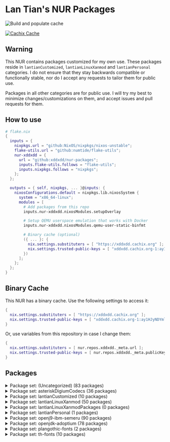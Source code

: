 # Lan Tian's NUR Packages

![Build and populate cache](https://github.com/xddxdd/nur-packages/workflows/Build%20and%20populate%20cache/badge.svg)

[![Cachix Cache](https://img.shields.io/badge/cachix-xddxdd-blue.svg)](https://xddxdd.cachix.org)

## Warning

This NUR contains packages customized for my own use. These packages reside in `lantianCustomized`, `lantianLinuxXanmod` and `lantianPersonal` categories. I do not ensure that they stay backwards compatible or functionally stable, nor do I accept any requests to tailor them for public use.

Packages in all other categories are for public use. I will try my best to minimize changes/customizations on them, and accept issues and pull requests for them.

## How to use

```nix
# flake.nix
{
  inputs = {
    nixpkgs.url = "github:NixOS/nixpkgs/nixos-unstable";
    flake-utils.url = "github:numtide/flake-utils";
    nur-xddxdd = {
      url = "github:xddxdd/nur-packages";
      inputs.flake-utils.follows = "flake-utils";
      inputs.nixpkgs.follows = "nixpkgs";
    };
  };

  outputs = { self, nixpkgs, ... }@inputs: {
    nixosConfigurations.default = nixpkgs.lib.nixosSystem {
      system = "x86_64-linux";
      modules = [
        # Add packages from this repo
        inputs.nur-xddxdd.nixosModules.setupOverlay

        # Setup QEMU userspace emulation that works with Docker
        inputs.nur-xddxdd.nixosModules.qemu-user-static-binfmt

        # Binary cache (optional)
        ({ ... }: {
          nix.settings.substituters = [ "https://xddxdd.cachix.org" ];
          nix.settings.trusted-public-keys = [ "xddxdd.cachix.org-1:ay1HJyNDYmlSwj5NXQG065C8LfoqqKaTNCyzeixGjf8=" ];
        })
      ];
    };
  };
}
```

## Binary Cache

This NUR has a binary cache. Use the following settings to access it:

```nix
{
  nix.settings.substituters = [ "https://xddxdd.cachix.org" ];
  nix.settings.trusted-public-keys = [ "xddxdd.cachix.org-1:ay1HJyNDYmlSwj5NXQG065C8LfoqqKaTNCyzeixGjf8=" ];
}
```

Or, use variables from this repository in case I change them:

```nix
{
  nix.settings.substituters = [ nur.repos.xddxdd._meta.url ];
  nix.settings.trusted-public-keys = [ nur.repos.xddxdd._meta.publicKey ];
}
```

## Packages

<details>
<summary>Package set: (Uncategorized) (83 packages)</summary>

| State | Path | Name | Version | Description |
| ----- | ---- | ---- | ------- | ----------- |
|  | `amule-dlp` | [amule-dlp](https://github.com/amule-project/amule) | 7b3a07ab554d95267cca0c4a819b26d8474d6b3b | Peer-to-peer client for the eD2K and Kademlia networks |
|  | `asterisk-g72x` | [asterisk-g72x](https://github.com/arkadijs/asterisk-g72x) | 3855cec2ef2667f3e9224006dbaf179575752218 | G.729 and G.723.1 codecs for Asterisk (Only G.729 is enabled) |
|  | `baidupcs-go` | [baidupcs-go](https://github.com/qjfoidnh/BaiduPCS-Go) | v3.9.3 | iikira/BaiduPCS-Go 原版基础上集成了分享链接/秒传链接转存功能 |
|  | `bepasty` | [bepasty](https://bepasty-server.readthedocs.org/) | 1.2.0 | universal pastebin server |
|  | `bilibili` | [bilibili](https://app.bilibili.com/) | 1.11.4-1 | Bilibili desktop client |
|  | `bird-babel-rtt` | [bird-babel-rtt](http://bird.network.cz) | 0b28efeace71a2c489b178a12b6aa6ed3e6ed4a4 | BIRD Internet Routing Daemon |
|  | `bird-lg-go` | [bird-lg-go](https://github.com/xddxdd/bird-lg-go) | a5f4452d02b542254d2c7e22010309f62cf7180d | BIRD looking glass in Go, for better maintainability, easier deployment & smaller memory footprint |
|  | `bird-lgproxy-go` | [bird-lgproxy-go](https://github.com/xddxdd/bird-lg-go) | a5f4452d02b542254d2c7e22010309f62cf7180d | BIRD looking glass in Go, for better maintainability, easier deployment & smaller memory footprint |
| `Broken` | `boringssl-oqs` | [boringssl-oqs](https://openquantumsafe.org) | OQS-BoringSSL-snapshot-2023-06 | Fork of BoringSSL that includes prototype quantum-resistant key exchange and authentication in the TLS handshake based on liboqs |
|  | `calibre-cops` | [calibre-cops](http://blog.slucas.fr/en/oss/calibre-opds-php-server) | 1.1.3 | Calibre OPDS (and HTML) PHP Server : web-based light alternative to Calibre content server / Calibre2OPDS to serve ebooks (epub, mobi, pdf, ...) |
|  | `chmlib-utils` | [chmlib](http://www.jedrea.com/chmlib) | 0.40a | A library for dealing with Microsoft ITSS/CHM format files |
|  | `chromium-oqs-bin` | [chromium-oqs-bin](https://github.com/open-quantum-safe/oqs-demos) | 0.7.2 | Chromium with Open Quantum Safe patches |
|  | `cloudpan189-go` | [cloudpan189-go](https://github.com/tickstep/cloudpan189-go) | v0.1.3 | 天翼云盘命令行客户端(CLI)，基于GO语言实现 |
|  | `cockpy` | [cockpy](https://github.com/Hiro420/CockPY) | 00fa2f220fd5e22c14a88b5f6000487b49b071f1 | public and open source version of the cbt2 ps im working on  |
|  | `deepspeech-gpu` | [deepspeech-gpu](https://github.com/mozilla/DeepSpeech) | 0.9.3 | Speech-to-text engine which can run in real time on devices ranging from a Raspberry Pi 4 to high power GPU servers. |
|  | `deepspeech-wrappers` | [deepspeech](https://github.com/mozilla/DeepSpeech) | 0.9.3 | Speech-to-text engine which can run in real time on devices ranging from a Raspberry Pi 4 to high power GPU servers. |
|  | `dingtalk` | [dingtalk](https://www.dingtalk.com/) | 7.0.40.30706 | 钉钉 |
|  | `dn42-pingfinder` | [dn42-pingfinder](https://git.dn42.dev/dn42/pingfinder/src/branch/master/clients) | 1.0.0 | DN42 Pingfinder |
|  | `douban-openapi-server` | [douban-openapi-server](https://github.com/caryyu/douban-openapi-server) | c7e2a0f59ba5cfb2d10a31013547686a4afab99d | A Douban API server that provides an unofficial APIs for media information gathering |
|  | `drone-file-secret` | [drone-file-secret](https://github.com/xddxdd/drone-file-secret) | b69ba503becb41c72a1b724f38a26e7f2c34b110 | A secret provider for Drone CI. It simply reads secrets from a given folder, suitable for private use Drone CI instances where running a Vault instance can be undesirable. |
|  | `drone-vault` | [drone-vault](https://docs.drone.io/configure/secrets/external/vault/) | v1.3.0 | Drone plugin for integrating with the Vault secrets manager |
|  | `etherguard` | [etherguard](https://github.com/KusakabeShi/EtherGuard-VPN) | 7775441e24d68b191fd285d851e58713bead8bc5 | Layer2 version of wireguard with Floyd Warshall implement in go |
|  | `fastapi-dls` | [fastapi-dls](https://gitea.publichub.eu/oscar.krause/fastapi-dls) | 58ffa752f34b2d4ac71b18a68994ccfebb066c70 | Minimal Delegated License Service (DLS) |
|  | `fcitx5-breeze` | [fcitx5-breeze](https://github.com/scratch-er/fcitx5-breeze) | 2.0.0 | Fcitx5 theme to match KDE's Breeze style |
|  | `flaresolverr` | [flaresolverr](https://github.com/FlareSolverr/FlareSolverr) | v3.3.2 | Proxy server to bypass Cloudflare protection |
|  | `flasgger` | [flasgger](http://flasgger.pythonanywhere.com/) | 0.9.5 | Easy OpenAPI specs and Swagger UI for your Flask API |
|  | `ftp-proxy` | [ftp-proxy](http://www.ftpproxy.org/) | 1.2.3 | ftp.proxy - FTP Proxy Server |
|  | `genshin-checkin-helper` | [genshin-checkin-helper](https://gitlab.com/y1ndan/genshin-checkin-helper) | b9e36543bfe5b042e015463e5d0398cd234cba90 | More than check-in for Genshin Impact. |
|  | `genshinhelper2` | [genshinhelper2](https://gitlab.com/y1ndan/genshinhelper2) | 1382b89d0ee1f5dfcbe1425398fb4cfc260ddcdd | A Python library for miHoYo bbs and HoYoLAB Community. |
|  | `glauth` | [glauth](https://github.com/glauth/glauth) | v2.2.0 | A lightweight LDAP server for development, home use, or CI |
|  | `google-earth-pro` | [google-earth-pro](https://www.google.com/earth/) | 7.3.6.9345 | A world sphere viewer |
|  | `gopherus` | [gopherus](http://gopherus.sourceforge.net/) | 1.2.1 | Gopherus is a free, multiplatform, console-mode gopher client that provides a classic text interface to the gopherspace. |
|  | `grasscutter` | [grasscutter](https://github.com/Grasscutters/Grasscutter) | 1.6.3 | A server software reimplementation for a certain anime game. |
|  | `hath` | [hath](https://e-hentai.org/) | 1.6.1 | Hentai@Home |
|  | `hesuvi-hrir` | [hesuvi-hrir](https://sourceforge.net/projects/hesuvi/) | 2.0.0.1 | Headphone Surround Virtualizations for Equalizer APO |
|  | `hoyo-glyphs` | [hoyo-glyphs](https://github.com/SpeedyOrc-C/Hoyo-Glyphs) | 235f46de1815ab385b4d002d2cd6f0985f776f7e | Constructed scripts by Hoyoverse 米哈游的架空文字  |
|  | `kaixinsong-fonts` | [kaixinsong-fonts](http://www.guoxuedashi.net/zidian/bujian/KaiXinSong.php) | 3.0 | KaiXinSong |
|  | `kata-image` | [kata-image](https://github.com/kata-containers/kata-containers) | 3.1.3 | Kata Containers is an open source project and community working to build a standard implementation of lightweight Virtual Machines (VMs) that feel and perform like containers, but provide the workload isolation and security advantages of VMs. (Packaging script adapted from https://github.com/TUM-DSE/doctor-cluster-config/blob/0c40be8dd86282122f8f04df738c409ef5e3da1c/pkgs/kata-images/default.nix) |
| `Broken` | `kata-runtime` | [kata-runtime](https://github.com/kata-containers/kata-containers) | 3.1.3 | Kata Containers is an open source project and community working to build a standard implementation of lightweight Virtual Machines (VMs) that feel and perform like containers, but provide the workload isolation and security advantages of VMs. (Packaging script adapted from https://github.com/TUM-DSE/doctor-cluster-config/blob/0c40be8dd86282122f8f04df738c409ef5e3da1c/pkgs/kata-runtime/default.nix) |
|  | `konnect` | [konnect](https://github.com/Kopano-dev/konnect) | v0.34.0 | Kopano Konnect implements an OpenID provider (OP) with integrated web login and consent forms. |
|  | `ldap-auth-proxy` | [ldap-auth-proxy](https://github.com/pinepain/ldap-auth-proxy) | 66a8236af574f554478fe376051b95f61235efc9 | A simple drop-in HTTP proxy for transparent LDAP authentication which is also a HTTP auth backend. |
|  | `libnftnl-fullcone` | [libnftnl](https://netfilter.org/projects/libnftnl/) | 1.2.6 | A userspace library providing a low-level netlink API to the in-kernel nf_tables subsystem |
|  | `liboqs` | [liboqs](https://openquantumsafe.org) | f2f9076693f5712fd87efc3a4dee01133e5d788a | C library for prototyping and experimenting with quantum-resistant cryptography |
|  | `netboot-xyz` | [netboot-xyz](https://netboot.xyz/) | 2.0.70 | Your favorite operating systems in one place. A network-based bootable operating system installer based on iPXE. |
|  | `netns-exec` | [netns-exec](https://github.com/pekman/netns-exec) | aa346fd058d47b238ae1b86250f414bcab2e7927 | Run command in Linux network namespace as normal user |
|  | `nftables-fullcone` | [nftables](https://netfilter.org/projects/nftables/) | 1.0.8 | The project that aims to replace the existing {ip,ip6,arp,eb}tables framework |
|  | `noise-suppression-for-voice` | [noise-suppression-for-voice](https://github.com/werman/noise-suppression-for-voice) | v1.03 | Noise suppression plugin based on Xiph's RNNoise |
|  | `nullfs` | [nullfs](https://github.com/xrgtn/nullfs) | 0884f87ec01faaee219f59742c14ed3c3945f5c0 | FUSE nullfs drivers |
| `Broken` | `nvlax` | [nvlax](https://github.com/illnyang/nvlax) | b3699ad40c4dfbb9d46c53325d63ae8bf4a94d7f | Future-proof NvENC & NvFBC patcher |
|  | `oci-arm-host-capacity` | [oci-arm-host-capacity](https://github.com/hitrov/oci-arm-host-capacity) | 1a655bf6150d64f4f3732f267477ed3e4c6f87d0 | This script allows to bypass Oracle Cloud Infrastructure 'Out of host capacity' error immediately when additional OCI capacity will appear in your Home Region / Availability domain. |
|  | `onepush` | [onepush](https://gitlab.com/y1ndan/onepush) | 3a1d5880e3b8f1c5191ee28acd828def15fe135d | A Python library to send notifications to your iPhone, Discord, Telegram, WeChat, QQ and DingTalk. |
|  | `openssl-oqs` | [openssl-oqs](https://www.openssl.org/) | 1.1.1 | A cryptographic library that implements the SSL and TLS protocols |
|  | `openssl-oqs-provider` | [openssl-oqs-provider](https://openquantumsafe.org) | b6da1e97b7180a779981d1b0bfa0ab2cd723066d | OpenSSL 3 provider containing post-quantum algorithms |
|  | `osdlyrics` | [osdlyrics](https://github.com/osdlyrics/osdlyrics) | 0.5.14 | Standalone lyrics fetcher/displayer (windowed and OSD mode). |
|  | `payload-dumper-go` | [payload-dumper-go](https://github.com/ssut/payload-dumper-go) | 1.2.2 | An android OTA payload dumper written in Go |
|  | `phpmyadmin` | [phpmyadmin](https://www.phpmyadmin.net/) | 5.2.1 | A web interface for MySQL and MariaDB |
|  | `phppgadmin` | [phppgadmin](https://github.com/phppgadmin/phppgadmin) | v7.14.4-mod | The premier web-based administration tool for PostgreSQL |
|  | `qbittorrent-enhanced-edition` | [qbittorrent-enhanced-edition](https://www.qbittorrent.org/) | release-4.5.4.10 | Featureful free software BitTorrent client |
|  | `qbittorrent-enhanced-edition-nox` | [qbittorrent-enhanced-edition](https://www.qbittorrent.org/) | release-4.5.4.10 | Featureful free software BitTorrent client |
|  | `qemu-user-static` | [qemu-user-static](http://www.qemu.org/) | 8.0.4+dfsg-3+b1 | A generic and open source machine emulator and virtualizer |
|  | `qq` | [qq](https://im.qq.com/linuxqq/index.html) | 3.1.2-13107 | QQ for Linux |
|  | `qqmusic` | [qqmusic](https://y.qq.com/) | 1.1.5 | Tencent QQ Music (Packaging script adapted from https://aur.archlinux.org/packages/qqmusic-bin) |
|  | `rime-aurora-pinyin` | [rime-aurora-pinyin](https://github.com/hosxy/rime-aurora-pinyin) | 122b46976401995cbafcfc748806985ff3a437a4 | 【极光拼音】输入方案 |
|  | `rime-dict` | [rime-dict](https://github.com/Iorest/rime-dict) | 325ecbda51cd93e07e2fe02e37e5f14d94a4a541 | RIME 词库增强 |
|  | `rime-ice` | [rime-ice](https://dvel.me/posts/rime-ice/) | c9e4f7a77a3cb5cc70672e93d2943bb77d9a1157 | Rime 配置：雾凇拼音 | 长期维护的简体词库  |
|  | `rime-moegirl` | [rime-moegirl](https://github.com/outloudvi/mw2fcitx/releases) | 20230814 | Releases for dict of zh.moegirl.org.cn |
|  | `rime-zhwiki` | [rime-zhwiki](https://github.com/felixonmars/fcitx5-pinyin-zhwiki) | 20230823 | Fcitx 5 Pinyin Dictionary from zh.wikipedia.org |
|  | `route-chain` | [route-chain](https://github.com/xddxdd/route-chain) | 67194098375601f9ac8f39176179f21e44101cc1 | A small app to generate a long path in traceroute. |
|  | `sgx-software-enable` | [sgx-software-enable](https://github.com/intel/sgx-software-enable) | 7977d6dd373f3a14a615ee9be6f24ecd37c0b43d | This application will enable Intel SGX on Linux systems where the BIOS supports Intel SGX, but does not provide an explicit option to enable it. These systems can only enable Intel SGX via the "software enable" procedure. |
|  | `smartrent_py` | [smartrent_py](https://github.com/ZacheryThomas/smartrent.py) | 0.4.0 | Api for SmartRent locks, thermostats, moisture sensors and switches |
|  | `soggy` | [soggy](https://github.com/LDAsuku/soggy) | 2736cb094a51d186dabf2204a7599e9b8118f8dd | Experimental server emulator for a game I forgot its name |
|  | `space-cadet-pinball-full-tilt` | [SpaceCadetPinball](https://github.com/k4zmu2a/SpaceCadetPinball) | 2.0.1 | Reverse engineering of 3D Pinball for Windows – Space Cadet, a game bundled with Windows (With Full Tilt Pinball data) |
|  | `svp` | [svp](https://www.svp-team.com/wiki/SVP:Linux) | 4.5.210 | SmoothVideo Project 4 (SVP4) (Packaging script adapted from https://aur.archlinux.org/packages/svp) |
|  | `tachidesk-server` | [tachidesk-server](https://github.com/Suwayomi/Tachidesk-Server) | 0.6.2-r1074 | A rewrite of Tachiyomi for the Desktop |
|  | `undetected-chromedriver` | [undetected-chromedriver](https://github.com/ultrafunkamsterdam/undetected-chromedriver) | cea80717c5a3d95ccf5c40e6e38081d5454ec7a5 | Custom Selenium Chromedriver | Zero-Config | Passes ALL bot mitigation systems (like Distil / Imperva/ Datadadome / CloudFlare IUAM) |
|  | `undetected-chromedriver-bin` | [undetected-chromedriver-bin](https://chromedriver.chromium.org/) | 115.0.5790.98 | Chromedriver with undetected-chromedriver patch |
|  | `vivado-2022_2` | [vivado](https://www.xilinx.com/products/design-tools/vivado.html) | 2022.2 | Xilinx Vivado WebPack Edition (Packaging script adapted from https://github.com/lschuermann/nur-packages/blob/master/pkgs/vivado/vivado-2022_2.nix) |
| `Broken` | `vs-rife` | [vs-rife](https://github.com/HolyWu/vs-rife) | v3.1.0 | Real-Time Intermediate Flow Estimation for Video Frame Interpolation for VapourSynth |
|  | `wechat-uos` | [wechat-uos](https://weixin.qq.com/) | 2.1.5 | WeChat desktop (System Electron) (Packaging script adapted from https://aur.archlinux.org/packages/wechat-uos) |
|  | `wechat-uos-bin` | [wechat-uos-bin](https://weixin.qq.com/) | 2.1.5 | WeChat desktop (Official binary) (Packaging script adapted from https://aur.archlinux.org/packages/wechat-uos) |
|  | `wine-wechat` | [wine-wechat](https://weixin.qq.com/) | 3.9.6 | Wine WeChat (Packaging script adapted from https://aur.archlinux.org/packages/deepin-wine-wechat) |
|  | `xstatic-asciinema-player` | [xstatic-asciinema-player](https://github.com/asciinema/asciinema-player) | 2.6.1.1 | asciinema-player packaged for setuptools (easy_install) / pip. |
|  | `xstatic-font-awesome` | [xstatic-font-awesome](https://github.com/FortAwesome/Font-Awesome) | 6.2.1.1 | Font Awesome packaged for setuptools (easy_install) / pip. |
</details>


<details>
<summary>Package set: asteriskDigiumCodecs (36 packages)</summary>

| State | Path | Name | Version | Description |
| ----- | ---- | ---- | ------- | ----------- |
|  | `asteriskDigiumCodecs.11.silk` | [asterisk-11-codec-silk](https://downloads.digium.com/pub/telephony/codec_silk/) | 1.0.3 | Asterisk 11 silk Codec by Digium |
|  | `asteriskDigiumCodecs.11.siren14` | [asterisk-11-codec-siren14](https://downloads.digium.com/pub/telephony/codec_siren14/) | 1.0.7 | Asterisk 11 siren14 Codec by Digium |
|  | `asteriskDigiumCodecs.11.siren7` | [asterisk-11-codec-siren7](https://downloads.digium.com/pub/telephony/codec_siren7/) | 1.0.7 | Asterisk 11 siren7 Codec by Digium |
|  | `asteriskDigiumCodecs.12.silk` | [asterisk-12-codec-silk](https://downloads.digium.com/pub/telephony/codec_silk/) | 1.0.3 | Asterisk 12 silk Codec by Digium |
|  | `asteriskDigiumCodecs.13.opus` | [asterisk-13-codec-opus](https://downloads.digium.com/pub/telephony/codec_opus/) | 1.3.0 | Asterisk 13 opus Codec by Digium |
|  | `asteriskDigiumCodecs.13.silk` | [asterisk-13-codec-silk](https://downloads.digium.com/pub/telephony/codec_silk/) | 1.0.3 | Asterisk 13 silk Codec by Digium |
|  | `asteriskDigiumCodecs.13.siren14` | [asterisk-13-codec-siren14](https://downloads.digium.com/pub/telephony/codec_siren14/) | 1.0.7 | Asterisk 13 siren14 Codec by Digium |
|  | `asteriskDigiumCodecs.13.siren7` | [asterisk-13-codec-siren7](https://downloads.digium.com/pub/telephony/codec_siren7/) | 1.0.7 | Asterisk 13 siren7 Codec by Digium |
|  | `asteriskDigiumCodecs.14.opus` | [asterisk-14-codec-opus](https://downloads.digium.com/pub/telephony/codec_opus/) | 1.3.0 | Asterisk 14 opus Codec by Digium |
|  | `asteriskDigiumCodecs.14.silk` | [asterisk-14-codec-silk](https://downloads.digium.com/pub/telephony/codec_silk/) | 1.0.3 | Asterisk 14 silk Codec by Digium |
|  | `asteriskDigiumCodecs.14.siren14` | [asterisk-14-codec-siren14](https://downloads.digium.com/pub/telephony/codec_siren14/) | 1.0.7 | Asterisk 14 siren14 Codec by Digium |
|  | `asteriskDigiumCodecs.14.siren7` | [asterisk-14-codec-siren7](https://downloads.digium.com/pub/telephony/codec_siren7/) | 1.0.7 | Asterisk 14 siren7 Codec by Digium |
|  | `asteriskDigiumCodecs.15.opus` | [asterisk-15-codec-opus](https://downloads.digium.com/pub/telephony/codec_opus/) | 1.3.0 | Asterisk 15 opus Codec by Digium |
|  | `asteriskDigiumCodecs.15.silk` | [asterisk-15-codec-silk](https://downloads.digium.com/pub/telephony/codec_silk/) | 1.0.3 | Asterisk 15 silk Codec by Digium |
|  | `asteriskDigiumCodecs.15.siren14` | [asterisk-15-codec-siren14](https://downloads.digium.com/pub/telephony/codec_siren14/) | 1.0.7 | Asterisk 15 siren14 Codec by Digium |
|  | `asteriskDigiumCodecs.15.siren7` | [asterisk-15-codec-siren7](https://downloads.digium.com/pub/telephony/codec_siren7/) | 1.0.7 | Asterisk 15 siren7 Codec by Digium |
|  | `asteriskDigiumCodecs.16.opus` | [asterisk-16-codec-opus](https://downloads.digium.com/pub/telephony/codec_opus/) | 1.3.0 | Asterisk 16 opus Codec by Digium |
|  | `asteriskDigiumCodecs.16.silk` | [asterisk-16-codec-silk](https://downloads.digium.com/pub/telephony/codec_silk/) | 1.0.3 | Asterisk 16 silk Codec by Digium |
|  | `asteriskDigiumCodecs.16.siren14` | [asterisk-16-codec-siren14](https://downloads.digium.com/pub/telephony/codec_siren14/) | 1.0.7 | Asterisk 16 siren14 Codec by Digium |
|  | `asteriskDigiumCodecs.16.siren7` | [asterisk-16-codec-siren7](https://downloads.digium.com/pub/telephony/codec_siren7/) | 1.0.7 | Asterisk 16 siren7 Codec by Digium |
|  | `asteriskDigiumCodecs.17.opus` | [asterisk-17-codec-opus](https://downloads.digium.com/pub/telephony/codec_opus/) | 1.3.0 | Asterisk 17 opus Codec by Digium |
|  | `asteriskDigiumCodecs.17.silk` | [asterisk-17-codec-silk](https://downloads.digium.com/pub/telephony/codec_silk/) | 1.0.3 | Asterisk 17 silk Codec by Digium |
|  | `asteriskDigiumCodecs.17.siren14` | [asterisk-17-codec-siren14](https://downloads.digium.com/pub/telephony/codec_siren14/) | 1.0.7 | Asterisk 17 siren14 Codec by Digium |
|  | `asteriskDigiumCodecs.17.siren7` | [asterisk-17-codec-siren7](https://downloads.digium.com/pub/telephony/codec_siren7/) | 1.0.7 | Asterisk 17 siren7 Codec by Digium |
|  | `asteriskDigiumCodecs.18.opus` | [asterisk-18-codec-opus](https://downloads.digium.com/pub/telephony/codec_opus/) | 1.3.0 | Asterisk 18 opus Codec by Digium |
|  | `asteriskDigiumCodecs.18.silk` | [asterisk-18-codec-silk](https://downloads.digium.com/pub/telephony/codec_silk/) | 1.0.3 | Asterisk 18 silk Codec by Digium |
|  | `asteriskDigiumCodecs.18.siren14` | [asterisk-18-codec-siren14](https://downloads.digium.com/pub/telephony/codec_siren14/) | 1.0.7 | Asterisk 18 siren14 Codec by Digium |
|  | `asteriskDigiumCodecs.18.siren7` | [asterisk-18-codec-siren7](https://downloads.digium.com/pub/telephony/codec_siren7/) | 1.0.7 | Asterisk 18 siren7 Codec by Digium |
|  | `asteriskDigiumCodecs.19.opus` | [asterisk-19-codec-opus](https://downloads.digium.com/pub/telephony/codec_opus/) | 1.3.0 | Asterisk 19 opus Codec by Digium |
|  | `asteriskDigiumCodecs.19.silk` | [asterisk-19-codec-silk](https://downloads.digium.com/pub/telephony/codec_silk/) | 1.0.3 | Asterisk 19 silk Codec by Digium |
|  | `asteriskDigiumCodecs.19.siren14` | [asterisk-19-codec-siren14](https://downloads.digium.com/pub/telephony/codec_siren14/) | 1.0.7 | Asterisk 19 siren14 Codec by Digium |
|  | `asteriskDigiumCodecs.19.siren7` | [asterisk-19-codec-siren7](https://downloads.digium.com/pub/telephony/codec_siren7/) | 1.0.7 | Asterisk 19 siren7 Codec by Digium |
|  | `asteriskDigiumCodecs.20.opus` | [asterisk-20-codec-opus](https://downloads.digium.com/pub/telephony/codec_opus/) | 1.3.0 | Asterisk 20 opus Codec by Digium |
|  | `asteriskDigiumCodecs.20.silk` | [asterisk-20-codec-silk](https://downloads.digium.com/pub/telephony/codec_silk/) | 1.0.3 | Asterisk 20 silk Codec by Digium |
|  | `asteriskDigiumCodecs.20.siren14` | [asterisk-20-codec-siren14](https://downloads.digium.com/pub/telephony/codec_siren14/) | 1.0.7 | Asterisk 20 siren14 Codec by Digium |
|  | `asteriskDigiumCodecs.20.siren7` | [asterisk-20-codec-siren7](https://downloads.digium.com/pub/telephony/codec_siren7/) | 1.0.7 | Asterisk 20 siren7 Codec by Digium |
</details>

<details>
<summary>Package set: lantianCustomized (10 packages)</summary>

| State | Path | Name | Version | Description |
| ----- | ---- | ---- | ------- | ----------- |
|  | `lantianCustomized.asterisk` | [asterisk](https://www.asterisk.org/) | 20.2.1 | Asterisk with Lan Tian modifications |
|  | `lantianCustomized.coredns` | [coredns-lantian](https://github.com/xddxdd/coredns) | c02cd42067dffcb773ebd9cecd32691d0bafebd9 | CoreDNS with Lan Tian's modifications |
|  | `lantianCustomized.librime-with-plugins` | [librime](https://rime.im/) | 1.8.5 | Librime with plugins (librime-charcode, librime-lua, librime-octagram, librime-proto) |
|  | `lantianCustomized.linux-xanmod-lantian` | [linux](https://www.kernel.org/) | 6.5.0-xanmod1 | Linux Xanmod Kernel with Lan Tian Modifications |
|  | `lantianCustomized.linux-xanmod-lantian-lto` | [linux](https://www.kernel.org/) | 6.5.0-xanmod1 | Linux Xanmod Kernel with Lan Tian Modifications and Clang+ThinLTO |
|  | `lantianCustomized.linux-xanmod-lantian-unstable` | [linux](https://www.kernel.org/) | 6.5.0-xanmod1 | Linux Xanmod Kernel with Lan Tian Modifications |
|  | `lantianCustomized.linux-xanmod-lantian-unstable-lto` | [linux](https://www.kernel.org/) | 6.5.0-xanmod1 | Linux Xanmod Kernel with Lan Tian Modifications and Clang+ThinLTO |
|  | `lantianCustomized.nbfc-linux` | [nbfc-linux-lantian](https://github.com/xddxdd/nbfc-linux) | 32a49117ca3ff17d7681713a8dc8812323142dcb | NoteBook FanControl ported to Linux (with Lan Tian's modifications) |
|  | `lantianCustomized.nginx` | [nginx-lantian](https://openresty.org) | 1.21.4.2 | OpenResty with Lan Tian modifications |
|  | `lantianCustomized.transmission-with-webui` | [transmission](http://www.transmissionbt.com/) | 3.00 | A fast, easy and free BitTorrent client |
</details>

<details>
<summary>Package set: lantianLinuxXanmod (50 packages)</summary>

| State | Path | Name | Version | Description |
| ----- | ---- | ---- | ------- | ----------- |
|  | `lantianLinuxXanmod.generic` | [linux](https://www.kernel.org/) | 6.5.0-xanmod1 | Linux Xanmod Kernel with Lan Tian Modifications |
|  | `lantianLinuxXanmod.generic-lto` | [linux](https://www.kernel.org/) | 6.5.0-xanmod1 | Linux Xanmod Kernel with Lan Tian Modifications and Clang+ThinLTO |
|  | `lantianLinuxXanmod.latest-generic` | [linux](https://www.kernel.org/) | 6.5.0-xanmod1 | Linux Xanmod Kernel with Lan Tian Modifications |
|  | `lantianLinuxXanmod.latest-generic-lto` | [linux](https://www.kernel.org/) | 6.5.0-xanmod1 | Linux Xanmod Kernel with Lan Tian Modifications and Clang+ThinLTO |
|  | `lantianLinuxXanmod.latest-x86_64-v1` | [linux](https://www.kernel.org/) | 6.5.0-xanmod1 | Linux Xanmod Kernel with Lan Tian Modifications |
|  | `lantianLinuxXanmod.latest-x86_64-v1-lto` | [linux](https://www.kernel.org/) | 6.5.0-xanmod1 | Linux Xanmod Kernel with Lan Tian Modifications and Clang+ThinLTO |
|  | `lantianLinuxXanmod.latest-x86_64-v2` | [linux](https://www.kernel.org/) | 6.5.0-xanmod1 | Linux Xanmod Kernel with Lan Tian Modifications |
|  | `lantianLinuxXanmod.latest-x86_64-v2-lto` | [linux](https://www.kernel.org/) | 6.5.0-xanmod1 | Linux Xanmod Kernel with Lan Tian Modifications and Clang+ThinLTO |
|  | `lantianLinuxXanmod.latest-x86_64-v3` | [linux](https://www.kernel.org/) | 6.5.0-xanmod1 | Linux Xanmod Kernel with Lan Tian Modifications |
|  | `lantianLinuxXanmod.latest-x86_64-v3-lto` | [linux](https://www.kernel.org/) | 6.5.0-xanmod1 | Linux Xanmod Kernel with Lan Tian Modifications and Clang+ThinLTO |
|  | `lantianLinuxXanmod.latest-x86_64-v4` | [linux](https://www.kernel.org/) | 6.5.0-xanmod1 | Linux Xanmod Kernel with Lan Tian Modifications |
|  | `lantianLinuxXanmod.latest-x86_64-v4-lto` | [linux](https://www.kernel.org/) | 6.5.0-xanmod1 | Linux Xanmod Kernel with Lan Tian Modifications and Clang+ThinLTO |
|  | `lantianLinuxXanmod.lts-generic` | [linux](https://www.kernel.org/) | 6.1.49-xanmod1 | Linux Xanmod Kernel with Lan Tian Modifications |
|  | `lantianLinuxXanmod.lts-generic-lto` | [linux](https://www.kernel.org/) | 6.1.49-xanmod1 | Linux Xanmod Kernel with Lan Tian Modifications and Clang+ThinLTO |
|  | `lantianLinuxXanmod.lts-x86_64-v1` | [linux](https://www.kernel.org/) | 6.1.49-xanmod1 | Linux Xanmod Kernel with Lan Tian Modifications |
|  | `lantianLinuxXanmod.lts-x86_64-v1-lto` | [linux](https://www.kernel.org/) | 6.1.49-xanmod1 | Linux Xanmod Kernel with Lan Tian Modifications and Clang+ThinLTO |
|  | `lantianLinuxXanmod.lts-x86_64-v2` | [linux](https://www.kernel.org/) | 6.1.49-xanmod1 | Linux Xanmod Kernel with Lan Tian Modifications |
|  | `lantianLinuxXanmod.lts-x86_64-v2-lto` | [linux](https://www.kernel.org/) | 6.1.49-xanmod1 | Linux Xanmod Kernel with Lan Tian Modifications and Clang+ThinLTO |
|  | `lantianLinuxXanmod.lts-x86_64-v3` | [linux](https://www.kernel.org/) | 6.1.49-xanmod1 | Linux Xanmod Kernel with Lan Tian Modifications |
|  | `lantianLinuxXanmod.lts-x86_64-v3-lto` | [linux](https://www.kernel.org/) | 6.1.49-xanmod1 | Linux Xanmod Kernel with Lan Tian Modifications and Clang+ThinLTO |
|  | `lantianLinuxXanmod.lts-x86_64-v4` | [linux](https://www.kernel.org/) | 6.1.49-xanmod1 | Linux Xanmod Kernel with Lan Tian Modifications |
|  | `lantianLinuxXanmod.lts-x86_64-v4-lto` | [linux](https://www.kernel.org/) | 6.1.49-xanmod1 | Linux Xanmod Kernel with Lan Tian Modifications and Clang+ThinLTO |
|  | `lantianLinuxXanmod.v6_0-generic` | [linux](https://www.kernel.org/) | 6.0.12-xanmod1 | Linux Xanmod Kernel with Lan Tian Modifications |
|  | `lantianLinuxXanmod.v6_0-generic-lto` | [linux](https://www.kernel.org/) | 6.0.12-xanmod1 | Linux Xanmod Kernel with Lan Tian Modifications and Clang+ThinLTO |
|  | `lantianLinuxXanmod.v6_0-x86_64-v1` | [linux](https://www.kernel.org/) | 6.0.12-xanmod1 | Linux Xanmod Kernel with Lan Tian Modifications |
|  | `lantianLinuxXanmod.v6_0-x86_64-v1-lto` | [linux](https://www.kernel.org/) | 6.0.12-xanmod1 | Linux Xanmod Kernel with Lan Tian Modifications and Clang+ThinLTO |
|  | `lantianLinuxXanmod.v6_0-x86_64-v2` | [linux](https://www.kernel.org/) | 6.0.12-xanmod1 | Linux Xanmod Kernel with Lan Tian Modifications |
|  | `lantianLinuxXanmod.v6_0-x86_64-v2-lto` | [linux](https://www.kernel.org/) | 6.0.12-xanmod1 | Linux Xanmod Kernel with Lan Tian Modifications and Clang+ThinLTO |
|  | `lantianLinuxXanmod.v6_0-x86_64-v3` | [linux](https://www.kernel.org/) | 6.0.12-xanmod1 | Linux Xanmod Kernel with Lan Tian Modifications |
|  | `lantianLinuxXanmod.v6_0-x86_64-v3-lto` | [linux](https://www.kernel.org/) | 6.0.12-xanmod1 | Linux Xanmod Kernel with Lan Tian Modifications and Clang+ThinLTO |
|  | `lantianLinuxXanmod.v6_0-x86_64-v4` | [linux](https://www.kernel.org/) | 6.0.12-xanmod1 | Linux Xanmod Kernel with Lan Tian Modifications |
|  | `lantianLinuxXanmod.v6_0-x86_64-v4-lto` | [linux](https://www.kernel.org/) | 6.0.12-xanmod1 | Linux Xanmod Kernel with Lan Tian Modifications and Clang+ThinLTO |
|  | `lantianLinuxXanmod.v6_1-generic` | [linux](https://www.kernel.org/) | 6.1.49-xanmod1 | Linux Xanmod Kernel with Lan Tian Modifications |
|  | `lantianLinuxXanmod.v6_1-generic-lto` | [linux](https://www.kernel.org/) | 6.1.49-xanmod1 | Linux Xanmod Kernel with Lan Tian Modifications and Clang+ThinLTO |
|  | `lantianLinuxXanmod.v6_1-x86_64-v1` | [linux](https://www.kernel.org/) | 6.1.49-xanmod1 | Linux Xanmod Kernel with Lan Tian Modifications |
|  | `lantianLinuxXanmod.v6_1-x86_64-v1-lto` | [linux](https://www.kernel.org/) | 6.1.49-xanmod1 | Linux Xanmod Kernel with Lan Tian Modifications and Clang+ThinLTO |
|  | `lantianLinuxXanmod.v6_1-x86_64-v2` | [linux](https://www.kernel.org/) | 6.1.49-xanmod1 | Linux Xanmod Kernel with Lan Tian Modifications |
|  | `lantianLinuxXanmod.v6_1-x86_64-v2-lto` | [linux](https://www.kernel.org/) | 6.1.49-xanmod1 | Linux Xanmod Kernel with Lan Tian Modifications and Clang+ThinLTO |
|  | `lantianLinuxXanmod.v6_1-x86_64-v3` | [linux](https://www.kernel.org/) | 6.1.49-xanmod1 | Linux Xanmod Kernel with Lan Tian Modifications |
|  | `lantianLinuxXanmod.v6_1-x86_64-v3-lto` | [linux](https://www.kernel.org/) | 6.1.49-xanmod1 | Linux Xanmod Kernel with Lan Tian Modifications and Clang+ThinLTO |
|  | `lantianLinuxXanmod.v6_1-x86_64-v4` | [linux](https://www.kernel.org/) | 6.1.49-xanmod1 | Linux Xanmod Kernel with Lan Tian Modifications |
|  | `lantianLinuxXanmod.v6_1-x86_64-v4-lto` | [linux](https://www.kernel.org/) | 6.1.49-xanmod1 | Linux Xanmod Kernel with Lan Tian Modifications and Clang+ThinLTO |
|  | `lantianLinuxXanmod.x86_64-v1` | [linux](https://www.kernel.org/) | 6.5.0-xanmod1 | Linux Xanmod Kernel with Lan Tian Modifications |
|  | `lantianLinuxXanmod.x86_64-v1-lto` | [linux](https://www.kernel.org/) | 6.5.0-xanmod1 | Linux Xanmod Kernel with Lan Tian Modifications and Clang+ThinLTO |
|  | `lantianLinuxXanmod.x86_64-v2` | [linux](https://www.kernel.org/) | 6.5.0-xanmod1 | Linux Xanmod Kernel with Lan Tian Modifications |
|  | `lantianLinuxXanmod.x86_64-v2-lto` | [linux](https://www.kernel.org/) | 6.5.0-xanmod1 | Linux Xanmod Kernel with Lan Tian Modifications and Clang+ThinLTO |
|  | `lantianLinuxXanmod.x86_64-v3` | [linux](https://www.kernel.org/) | 6.5.0-xanmod1 | Linux Xanmod Kernel with Lan Tian Modifications |
|  | `lantianLinuxXanmod.x86_64-v3-lto` | [linux](https://www.kernel.org/) | 6.5.0-xanmod1 | Linux Xanmod Kernel with Lan Tian Modifications and Clang+ThinLTO |
|  | `lantianLinuxXanmod.x86_64-v4` | [linux](https://www.kernel.org/) | 6.5.0-xanmod1 | Linux Xanmod Kernel with Lan Tian Modifications |
|  | `lantianLinuxXanmod.x86_64-v4-lto` | [linux](https://www.kernel.org/) | 6.5.0-xanmod1 | Linux Xanmod Kernel with Lan Tian Modifications and Clang+ThinLTO |
</details>

<details>
<summary>Package set: lantianLinuxXanmodPackages (0 packages)</summary>

| State | Path | Name | Version | Description |
| ----- | ---- | ---- | ------- | ----------- |

</details>

<details>
<summary>Package set: lantianPersonal (1 packages)</summary>

| State | Path | Name | Version | Description |
| ----- | ---- | ---- | ------- | ----------- |
|  | `lantianPersonal.libltnginx` | libltnginx | 96698a667740ac45ca4571a04a6cfe39caf926c0 |  |
</details>

<details>
<summary>Package set: openj9-ibm-semeru (90 packages)</summary>

| State | Path | Name | Version | Description |
| ----- | ---- | ---- | ------- | ----------- |
|  | `openj9-ibm-semeru.jdk-bin-11` | [openj9-ibm-semeru-jdk-bin](https://developer.ibm.com/languages/java/semeru-runtimes/) | 11.0.20.0 | OpenJ9 binaries built by IBM Semeru |
|  | `openj9-ibm-semeru.jdk-bin-11_0_12_0` | [openj9-ibm-semeru-jdk-bin](https://developer.ibm.com/languages/java/semeru-runtimes/) | 11.0.12.0 | OpenJ9 binaries built by IBM Semeru |
|  | `openj9-ibm-semeru.jdk-bin-11_0_13_0` | [openj9-ibm-semeru-jdk-bin](https://developer.ibm.com/languages/java/semeru-runtimes/) | 11.0.13.0 | OpenJ9 binaries built by IBM Semeru |
|  | `openj9-ibm-semeru.jdk-bin-11_0_14_0` | [openj9-ibm-semeru-jdk-bin](https://developer.ibm.com/languages/java/semeru-runtimes/) | 11.0.14.0 | OpenJ9 binaries built by IBM Semeru |
|  | `openj9-ibm-semeru.jdk-bin-11_0_14_1` | [openj9-ibm-semeru-jdk-bin](https://developer.ibm.com/languages/java/semeru-runtimes/) | 11.0.14.1 | OpenJ9 binaries built by IBM Semeru |
|  | `openj9-ibm-semeru.jdk-bin-11_0_15_0` | [openj9-ibm-semeru-jdk-bin](https://developer.ibm.com/languages/java/semeru-runtimes/) | 11.0.15.0 | OpenJ9 binaries built by IBM Semeru |
|  | `openj9-ibm-semeru.jdk-bin-11_0_16_0` | [openj9-ibm-semeru-jdk-bin](https://developer.ibm.com/languages/java/semeru-runtimes/) | 11.0.16.0 | OpenJ9 binaries built by IBM Semeru |
|  | `openj9-ibm-semeru.jdk-bin-11_0_16_1` | [openj9-ibm-semeru-jdk-bin](https://developer.ibm.com/languages/java/semeru-runtimes/) | 11.0.16.1 | OpenJ9 binaries built by IBM Semeru |
|  | `openj9-ibm-semeru.jdk-bin-11_0_17_0` | [openj9-ibm-semeru-jdk-bin](https://developer.ibm.com/languages/java/semeru-runtimes/) | 11.0.17.0 | OpenJ9 binaries built by IBM Semeru |
|  | `openj9-ibm-semeru.jdk-bin-11_0_18_0` | [openj9-ibm-semeru-jdk-bin](https://developer.ibm.com/languages/java/semeru-runtimes/) | 11.0.18.0 | OpenJ9 binaries built by IBM Semeru |
|  | `openj9-ibm-semeru.jdk-bin-11_0_19_0` | [openj9-ibm-semeru-jdk-bin](https://developer.ibm.com/languages/java/semeru-runtimes/) | 11.0.19.0 | OpenJ9 binaries built by IBM Semeru |
|  | `openj9-ibm-semeru.jdk-bin-11_0_20_0` | [openj9-ibm-semeru-jdk-bin](https://developer.ibm.com/languages/java/semeru-runtimes/) | 11.0.20.0 | OpenJ9 binaries built by IBM Semeru |
|  | `openj9-ibm-semeru.jdk-bin-16` | [openj9-ibm-semeru-jdk-bin](https://developer.ibm.com/languages/java/semeru-runtimes/) | 16.0.2.0 | OpenJ9 binaries built by IBM Semeru |
|  | `openj9-ibm-semeru.jdk-bin-16_0_2_0` | [openj9-ibm-semeru-jdk-bin](https://developer.ibm.com/languages/java/semeru-runtimes/) | 16.0.2.0 | OpenJ9 binaries built by IBM Semeru |
|  | `openj9-ibm-semeru.jdk-bin-17` | [openj9-ibm-semeru-jdk-bin](https://developer.ibm.com/languages/java/semeru-runtimes/) | 17.0.8.0 | OpenJ9 binaries built by IBM Semeru |
|  | `openj9-ibm-semeru.jdk-bin-17_0_1_0` | [openj9-ibm-semeru-jdk-bin](https://developer.ibm.com/languages/java/semeru-runtimes/) | 17.0.1.0 | OpenJ9 binaries built by IBM Semeru |
|  | `openj9-ibm-semeru.jdk-bin-17_0_2_0` | [openj9-ibm-semeru-jdk-bin](https://developer.ibm.com/languages/java/semeru-runtimes/) | 17.0.2.0 | OpenJ9 binaries built by IBM Semeru |
|  | `openj9-ibm-semeru.jdk-bin-17_0_3_0` | [openj9-ibm-semeru-jdk-bin](https://developer.ibm.com/languages/java/semeru-runtimes/) | 17.0.3.0 | OpenJ9 binaries built by IBM Semeru |
|  | `openj9-ibm-semeru.jdk-bin-17_0_4_0` | [openj9-ibm-semeru-jdk-bin](https://developer.ibm.com/languages/java/semeru-runtimes/) | 17.0.4.0 | OpenJ9 binaries built by IBM Semeru |
|  | `openj9-ibm-semeru.jdk-bin-17_0_4_1` | [openj9-ibm-semeru-jdk-bin](https://developer.ibm.com/languages/java/semeru-runtimes/) | 17.0.4.1 | OpenJ9 binaries built by IBM Semeru |
|  | `openj9-ibm-semeru.jdk-bin-17_0_5_0` | [openj9-ibm-semeru-jdk-bin](https://developer.ibm.com/languages/java/semeru-runtimes/) | 17.0.5.0 | OpenJ9 binaries built by IBM Semeru |
|  | `openj9-ibm-semeru.jdk-bin-17_0_6_0` | [openj9-ibm-semeru-jdk-bin](https://developer.ibm.com/languages/java/semeru-runtimes/) | 17.0.6.0 | OpenJ9 binaries built by IBM Semeru |
|  | `openj9-ibm-semeru.jdk-bin-17_0_7_0` | [openj9-ibm-semeru-jdk-bin](https://developer.ibm.com/languages/java/semeru-runtimes/) | 17.0.7.0 | OpenJ9 binaries built by IBM Semeru |
|  | `openj9-ibm-semeru.jdk-bin-17_0_8_0` | [openj9-ibm-semeru-jdk-bin](https://developer.ibm.com/languages/java/semeru-runtimes/) | 17.0.8.0 | OpenJ9 binaries built by IBM Semeru |
|  | `openj9-ibm-semeru.jdk-bin-18` | [openj9-ibm-semeru-jdk-bin](https://developer.ibm.com/languages/java/semeru-runtimes/) | 18.0.2.1 | OpenJ9 binaries built by IBM Semeru |
|  | `openj9-ibm-semeru.jdk-bin-18_0_1_0` | [openj9-ibm-semeru-jdk-bin](https://developer.ibm.com/languages/java/semeru-runtimes/) | 18.0.1.0 | OpenJ9 binaries built by IBM Semeru |
|  | `openj9-ibm-semeru.jdk-bin-18_0_1_1` | [openj9-ibm-semeru-jdk-bin](https://developer.ibm.com/languages/java/semeru-runtimes/) | 18.0.1.1 | OpenJ9 binaries built by IBM Semeru |
|  | `openj9-ibm-semeru.jdk-bin-18_0_2_0` | [openj9-ibm-semeru-jdk-bin](https://developer.ibm.com/languages/java/semeru-runtimes/) | 18.0.2.0 | OpenJ9 binaries built by IBM Semeru |
|  | `openj9-ibm-semeru.jdk-bin-18_0_2_1` | [openj9-ibm-semeru-jdk-bin](https://developer.ibm.com/languages/java/semeru-runtimes/) | 18.0.2.1 | OpenJ9 binaries built by IBM Semeru |
|  | `openj9-ibm-semeru.jdk-bin-19` | [openj9-ibm-semeru-jdk-bin](https://developer.ibm.com/languages/java/semeru-runtimes/) | 19.0.2.0 | OpenJ9 binaries built by IBM Semeru |
|  | `openj9-ibm-semeru.jdk-bin-19_0_2_0` | [openj9-ibm-semeru-jdk-bin](https://developer.ibm.com/languages/java/semeru-runtimes/) | 19.0.2.0 | OpenJ9 binaries built by IBM Semeru |
|  | `openj9-ibm-semeru.jdk-bin-20` | [openj9-ibm-semeru-jdk-bin](https://developer.ibm.com/languages/java/semeru-runtimes/) | 20.0.2.0 | OpenJ9 binaries built by IBM Semeru |
|  | `openj9-ibm-semeru.jdk-bin-20_0_1_0` | [openj9-ibm-semeru-jdk-bin](https://developer.ibm.com/languages/java/semeru-runtimes/) | 20.0.1.0 | OpenJ9 binaries built by IBM Semeru |
|  | `openj9-ibm-semeru.jdk-bin-20_0_2_0` | [openj9-ibm-semeru-jdk-bin](https://developer.ibm.com/languages/java/semeru-runtimes/) | 20.0.2.0 | OpenJ9 binaries built by IBM Semeru |
|  | `openj9-ibm-semeru.jdk-bin-8` | [openj9-ibm-semeru-jdk-bin](https://developer.ibm.com/languages/java/semeru-runtimes/) | 8.0.382.0 | OpenJ9 binaries built by IBM Semeru |
|  | `openj9-ibm-semeru.jdk-bin-8_0_302_0` | [openj9-ibm-semeru-jdk-bin](https://developer.ibm.com/languages/java/semeru-runtimes/) | 8.0.302.0 | OpenJ9 binaries built by IBM Semeru |
|  | `openj9-ibm-semeru.jdk-bin-8_0_312_0` | [openj9-ibm-semeru-jdk-bin](https://developer.ibm.com/languages/java/semeru-runtimes/) | 8.0.312.0 | OpenJ9 binaries built by IBM Semeru |
|  | `openj9-ibm-semeru.jdk-bin-8_0_322_0` | [openj9-ibm-semeru-jdk-bin](https://developer.ibm.com/languages/java/semeru-runtimes/) | 8.0.322.0 | OpenJ9 binaries built by IBM Semeru |
|  | `openj9-ibm-semeru.jdk-bin-8_0_332_0` | [openj9-ibm-semeru-jdk-bin](https://developer.ibm.com/languages/java/semeru-runtimes/) | 8.0.332.0 | OpenJ9 binaries built by IBM Semeru |
|  | `openj9-ibm-semeru.jdk-bin-8_0_345_0` | [openj9-ibm-semeru-jdk-bin](https://developer.ibm.com/languages/java/semeru-runtimes/) | 8.0.345.0 | OpenJ9 binaries built by IBM Semeru |
|  | `openj9-ibm-semeru.jdk-bin-8_0_345_1` | [openj9-ibm-semeru-jdk-bin](https://developer.ibm.com/languages/java/semeru-runtimes/) | 8.0.345.1 | OpenJ9 binaries built by IBM Semeru |
|  | `openj9-ibm-semeru.jdk-bin-8_0_352_0` | [openj9-ibm-semeru-jdk-bin](https://developer.ibm.com/languages/java/semeru-runtimes/) | 8.0.352.0 | OpenJ9 binaries built by IBM Semeru |
|  | `openj9-ibm-semeru.jdk-bin-8_0_362_0` | [openj9-ibm-semeru-jdk-bin](https://developer.ibm.com/languages/java/semeru-runtimes/) | 8.0.362.0 | OpenJ9 binaries built by IBM Semeru |
|  | `openj9-ibm-semeru.jdk-bin-8_0_372_0` | [openj9-ibm-semeru-jdk-bin](https://developer.ibm.com/languages/java/semeru-runtimes/) | 8.0.372.0 | OpenJ9 binaries built by IBM Semeru |
|  | `openj9-ibm-semeru.jdk-bin-8_0_382_0` | [openj9-ibm-semeru-jdk-bin](https://developer.ibm.com/languages/java/semeru-runtimes/) | 8.0.382.0 | OpenJ9 binaries built by IBM Semeru |
|  | `openj9-ibm-semeru.jre-bin-11` | [openj9-ibm-semeru-jre-bin](https://developer.ibm.com/languages/java/semeru-runtimes/) | 11.0.20.0 | OpenJ9 binaries built by IBM Semeru |
|  | `openj9-ibm-semeru.jre-bin-11_0_12_0` | [openj9-ibm-semeru-jre-bin](https://developer.ibm.com/languages/java/semeru-runtimes/) | 11.0.12.0 | OpenJ9 binaries built by IBM Semeru |
|  | `openj9-ibm-semeru.jre-bin-11_0_13_0` | [openj9-ibm-semeru-jre-bin](https://developer.ibm.com/languages/java/semeru-runtimes/) | 11.0.13.0 | OpenJ9 binaries built by IBM Semeru |
|  | `openj9-ibm-semeru.jre-bin-11_0_14_0` | [openj9-ibm-semeru-jre-bin](https://developer.ibm.com/languages/java/semeru-runtimes/) | 11.0.14.0 | OpenJ9 binaries built by IBM Semeru |
|  | `openj9-ibm-semeru.jre-bin-11_0_14_1` | [openj9-ibm-semeru-jre-bin](https://developer.ibm.com/languages/java/semeru-runtimes/) | 11.0.14.1 | OpenJ9 binaries built by IBM Semeru |
|  | `openj9-ibm-semeru.jre-bin-11_0_15_0` | [openj9-ibm-semeru-jre-bin](https://developer.ibm.com/languages/java/semeru-runtimes/) | 11.0.15.0 | OpenJ9 binaries built by IBM Semeru |
|  | `openj9-ibm-semeru.jre-bin-11_0_16_0` | [openj9-ibm-semeru-jre-bin](https://developer.ibm.com/languages/java/semeru-runtimes/) | 11.0.16.0 | OpenJ9 binaries built by IBM Semeru |
|  | `openj9-ibm-semeru.jre-bin-11_0_16_1` | [openj9-ibm-semeru-jre-bin](https://developer.ibm.com/languages/java/semeru-runtimes/) | 11.0.16.1 | OpenJ9 binaries built by IBM Semeru |
|  | `openj9-ibm-semeru.jre-bin-11_0_17_0` | [openj9-ibm-semeru-jre-bin](https://developer.ibm.com/languages/java/semeru-runtimes/) | 11.0.17.0 | OpenJ9 binaries built by IBM Semeru |
|  | `openj9-ibm-semeru.jre-bin-11_0_18_0` | [openj9-ibm-semeru-jre-bin](https://developer.ibm.com/languages/java/semeru-runtimes/) | 11.0.18.0 | OpenJ9 binaries built by IBM Semeru |
|  | `openj9-ibm-semeru.jre-bin-11_0_19_0` | [openj9-ibm-semeru-jre-bin](https://developer.ibm.com/languages/java/semeru-runtimes/) | 11.0.19.0 | OpenJ9 binaries built by IBM Semeru |
|  | `openj9-ibm-semeru.jre-bin-11_0_20_0` | [openj9-ibm-semeru-jre-bin](https://developer.ibm.com/languages/java/semeru-runtimes/) | 11.0.20.0 | OpenJ9 binaries built by IBM Semeru |
|  | `openj9-ibm-semeru.jre-bin-16` | [openj9-ibm-semeru-jre-bin](https://developer.ibm.com/languages/java/semeru-runtimes/) | 16.0.2.0 | OpenJ9 binaries built by IBM Semeru |
|  | `openj9-ibm-semeru.jre-bin-16_0_2_0` | [openj9-ibm-semeru-jre-bin](https://developer.ibm.com/languages/java/semeru-runtimes/) | 16.0.2.0 | OpenJ9 binaries built by IBM Semeru |
|  | `openj9-ibm-semeru.jre-bin-17` | [openj9-ibm-semeru-jre-bin](https://developer.ibm.com/languages/java/semeru-runtimes/) | 17.0.8.0 | OpenJ9 binaries built by IBM Semeru |
|  | `openj9-ibm-semeru.jre-bin-17_0_1_0` | [openj9-ibm-semeru-jre-bin](https://developer.ibm.com/languages/java/semeru-runtimes/) | 17.0.1.0 | OpenJ9 binaries built by IBM Semeru |
|  | `openj9-ibm-semeru.jre-bin-17_0_2_0` | [openj9-ibm-semeru-jre-bin](https://developer.ibm.com/languages/java/semeru-runtimes/) | 17.0.2.0 | OpenJ9 binaries built by IBM Semeru |
|  | `openj9-ibm-semeru.jre-bin-17_0_3_0` | [openj9-ibm-semeru-jre-bin](https://developer.ibm.com/languages/java/semeru-runtimes/) | 17.0.3.0 | OpenJ9 binaries built by IBM Semeru |
|  | `openj9-ibm-semeru.jre-bin-17_0_4_0` | [openj9-ibm-semeru-jre-bin](https://developer.ibm.com/languages/java/semeru-runtimes/) | 17.0.4.0 | OpenJ9 binaries built by IBM Semeru |
|  | `openj9-ibm-semeru.jre-bin-17_0_4_1` | [openj9-ibm-semeru-jre-bin](https://developer.ibm.com/languages/java/semeru-runtimes/) | 17.0.4.1 | OpenJ9 binaries built by IBM Semeru |
|  | `openj9-ibm-semeru.jre-bin-17_0_5_0` | [openj9-ibm-semeru-jre-bin](https://developer.ibm.com/languages/java/semeru-runtimes/) | 17.0.5.0 | OpenJ9 binaries built by IBM Semeru |
|  | `openj9-ibm-semeru.jre-bin-17_0_6_0` | [openj9-ibm-semeru-jre-bin](https://developer.ibm.com/languages/java/semeru-runtimes/) | 17.0.6.0 | OpenJ9 binaries built by IBM Semeru |
|  | `openj9-ibm-semeru.jre-bin-17_0_7_0` | [openj9-ibm-semeru-jre-bin](https://developer.ibm.com/languages/java/semeru-runtimes/) | 17.0.7.0 | OpenJ9 binaries built by IBM Semeru |
|  | `openj9-ibm-semeru.jre-bin-17_0_8_0` | [openj9-ibm-semeru-jre-bin](https://developer.ibm.com/languages/java/semeru-runtimes/) | 17.0.8.0 | OpenJ9 binaries built by IBM Semeru |
|  | `openj9-ibm-semeru.jre-bin-18` | [openj9-ibm-semeru-jre-bin](https://developer.ibm.com/languages/java/semeru-runtimes/) | 18.0.2.1 | OpenJ9 binaries built by IBM Semeru |
|  | `openj9-ibm-semeru.jre-bin-18_0_1_0` | [openj9-ibm-semeru-jre-bin](https://developer.ibm.com/languages/java/semeru-runtimes/) | 18.0.1.0 | OpenJ9 binaries built by IBM Semeru |
|  | `openj9-ibm-semeru.jre-bin-18_0_1_1` | [openj9-ibm-semeru-jre-bin](https://developer.ibm.com/languages/java/semeru-runtimes/) | 18.0.1.1 | OpenJ9 binaries built by IBM Semeru |
|  | `openj9-ibm-semeru.jre-bin-18_0_2_0` | [openj9-ibm-semeru-jre-bin](https://developer.ibm.com/languages/java/semeru-runtimes/) | 18.0.2.0 | OpenJ9 binaries built by IBM Semeru |
|  | `openj9-ibm-semeru.jre-bin-18_0_2_1` | [openj9-ibm-semeru-jre-bin](https://developer.ibm.com/languages/java/semeru-runtimes/) | 18.0.2.1 | OpenJ9 binaries built by IBM Semeru |
|  | `openj9-ibm-semeru.jre-bin-19` | [openj9-ibm-semeru-jre-bin](https://developer.ibm.com/languages/java/semeru-runtimes/) | 19.0.2.0 | OpenJ9 binaries built by IBM Semeru |
|  | `openj9-ibm-semeru.jre-bin-19_0_2_0` | [openj9-ibm-semeru-jre-bin](https://developer.ibm.com/languages/java/semeru-runtimes/) | 19.0.2.0 | OpenJ9 binaries built by IBM Semeru |
|  | `openj9-ibm-semeru.jre-bin-20` | [openj9-ibm-semeru-jre-bin](https://developer.ibm.com/languages/java/semeru-runtimes/) | 20.0.2.0 | OpenJ9 binaries built by IBM Semeru |
|  | `openj9-ibm-semeru.jre-bin-20_0_1_0` | [openj9-ibm-semeru-jre-bin](https://developer.ibm.com/languages/java/semeru-runtimes/) | 20.0.1.0 | OpenJ9 binaries built by IBM Semeru |
|  | `openj9-ibm-semeru.jre-bin-20_0_2_0` | [openj9-ibm-semeru-jre-bin](https://developer.ibm.com/languages/java/semeru-runtimes/) | 20.0.2.0 | OpenJ9 binaries built by IBM Semeru |
|  | `openj9-ibm-semeru.jre-bin-8` | [openj9-ibm-semeru-jre-bin](https://developer.ibm.com/languages/java/semeru-runtimes/) | 8.0.382.0 | OpenJ9 binaries built by IBM Semeru |
|  | `openj9-ibm-semeru.jre-bin-8_0_302_0` | [openj9-ibm-semeru-jre-bin](https://developer.ibm.com/languages/java/semeru-runtimes/) | 8.0.302.0 | OpenJ9 binaries built by IBM Semeru |
|  | `openj9-ibm-semeru.jre-bin-8_0_312_0` | [openj9-ibm-semeru-jre-bin](https://developer.ibm.com/languages/java/semeru-runtimes/) | 8.0.312.0 | OpenJ9 binaries built by IBM Semeru |
|  | `openj9-ibm-semeru.jre-bin-8_0_322_0` | [openj9-ibm-semeru-jre-bin](https://developer.ibm.com/languages/java/semeru-runtimes/) | 8.0.322.0 | OpenJ9 binaries built by IBM Semeru |
|  | `openj9-ibm-semeru.jre-bin-8_0_332_0` | [openj9-ibm-semeru-jre-bin](https://developer.ibm.com/languages/java/semeru-runtimes/) | 8.0.332.0 | OpenJ9 binaries built by IBM Semeru |
|  | `openj9-ibm-semeru.jre-bin-8_0_345_0` | [openj9-ibm-semeru-jre-bin](https://developer.ibm.com/languages/java/semeru-runtimes/) | 8.0.345.0 | OpenJ9 binaries built by IBM Semeru |
|  | `openj9-ibm-semeru.jre-bin-8_0_345_1` | [openj9-ibm-semeru-jre-bin](https://developer.ibm.com/languages/java/semeru-runtimes/) | 8.0.345.1 | OpenJ9 binaries built by IBM Semeru |
|  | `openj9-ibm-semeru.jre-bin-8_0_352_0` | [openj9-ibm-semeru-jre-bin](https://developer.ibm.com/languages/java/semeru-runtimes/) | 8.0.352.0 | OpenJ9 binaries built by IBM Semeru |
|  | `openj9-ibm-semeru.jre-bin-8_0_362_0` | [openj9-ibm-semeru-jre-bin](https://developer.ibm.com/languages/java/semeru-runtimes/) | 8.0.362.0 | OpenJ9 binaries built by IBM Semeru |
|  | `openj9-ibm-semeru.jre-bin-8_0_372_0` | [openj9-ibm-semeru-jre-bin](https://developer.ibm.com/languages/java/semeru-runtimes/) | 8.0.372.0 | OpenJ9 binaries built by IBM Semeru |
|  | `openj9-ibm-semeru.jre-bin-8_0_382_0` | [openj9-ibm-semeru-jre-bin](https://developer.ibm.com/languages/java/semeru-runtimes/) | 8.0.382.0 | OpenJ9 binaries built by IBM Semeru |
</details>

<details>
<summary>Package set: openjdk-adoptium (78 packages)</summary>

| State | Path | Name | Version | Description |
| ----- | ---- | ---- | ------- | ----------- |
|  | `openjdk-adoptium.jdk-bin-11` | [openjdk-adoptium-jdk-bin](https://adoptium.net/) | 11.0.20_8_adopt | OpenJDK binaries built by Eclipse Adoptium |
|  | `openjdk-adoptium.jdk-bin-11_0_12_7` | [openjdk-adoptium-jdk-bin](https://adoptium.net/) | 11.0.12_7_adopt | OpenJDK binaries built by Eclipse Adoptium |
|  | `openjdk-adoptium.jdk-bin-11_0_13_8` | [openjdk-adoptium-jdk-bin](https://adoptium.net/) | 11.0.13_8_adopt | OpenJDK binaries built by Eclipse Adoptium |
|  | `openjdk-adoptium.jdk-bin-11_0_14_1_1` | [openjdk-adoptium-jdk-bin](https://adoptium.net/) | 11.0.14.1_1_adopt | OpenJDK binaries built by Eclipse Adoptium |
|  | `openjdk-adoptium.jdk-bin-11_0_14_9` | [openjdk-adoptium-jdk-bin](https://adoptium.net/) | 11.0.14_9_adopt | OpenJDK binaries built by Eclipse Adoptium |
|  | `openjdk-adoptium.jdk-bin-11_0_15_10` | [openjdk-adoptium-jdk-bin](https://adoptium.net/) | 11.0.15_10_adopt | OpenJDK binaries built by Eclipse Adoptium |
|  | `openjdk-adoptium.jdk-bin-11_0_16_1_1` | [openjdk-adoptium-jdk-bin](https://adoptium.net/) | 11.0.16.1_1_adopt | OpenJDK binaries built by Eclipse Adoptium |
|  | `openjdk-adoptium.jdk-bin-11_0_16_8` | [openjdk-adoptium-jdk-bin](https://adoptium.net/) | 11.0.16_8_adopt | OpenJDK binaries built by Eclipse Adoptium |
|  | `openjdk-adoptium.jdk-bin-11_0_17_8` | [openjdk-adoptium-jdk-bin](https://adoptium.net/) | 11.0.17_8_adopt | OpenJDK binaries built by Eclipse Adoptium |
|  | `openjdk-adoptium.jdk-bin-11_0_18_10` | [openjdk-adoptium-jdk-bin](https://adoptium.net/) | 11.0.18_10_adopt | OpenJDK binaries built by Eclipse Adoptium |
|  | `openjdk-adoptium.jdk-bin-11_0_19_7` | [openjdk-adoptium-jdk-bin](https://adoptium.net/) | 11.0.19_7_adopt | OpenJDK binaries built by Eclipse Adoptium |
|  | `openjdk-adoptium.jdk-bin-11_0_20_8` | [openjdk-adoptium-jdk-bin](https://adoptium.net/) | 11.0.20_8_adopt | OpenJDK binaries built by Eclipse Adoptium |
|  | `openjdk-adoptium.jdk-bin-16` | [openjdk-adoptium-jdk-bin](https://adoptium.net/) | 16.0.2_7_adopt | OpenJDK binaries built by Eclipse Adoptium |
|  | `openjdk-adoptium.jdk-bin-16_0_2_7` | [openjdk-adoptium-jdk-bin](https://adoptium.net/) | 16.0.2_7_adopt | OpenJDK binaries built by Eclipse Adoptium |
|  | `openjdk-adoptium.jdk-bin-17` | [openjdk-adoptium-jdk-bin](https://adoptium.net/) | 17.0.8_7_adopt | OpenJDK binaries built by Eclipse Adoptium |
|  | `openjdk-adoptium.jdk-bin-17_0_1_12` | [openjdk-adoptium-jdk-bin](https://adoptium.net/) | 17.0.1_12_adopt | OpenJDK binaries built by Eclipse Adoptium |
|  | `openjdk-adoptium.jdk-bin-17_0_2_8` | [openjdk-adoptium-jdk-bin](https://adoptium.net/) | 17.0.2_8_adopt | OpenJDK binaries built by Eclipse Adoptium |
|  | `openjdk-adoptium.jdk-bin-17_0_3_7` | [openjdk-adoptium-jdk-bin](https://adoptium.net/) | 17.0.3_7_adopt | OpenJDK binaries built by Eclipse Adoptium |
|  | `openjdk-adoptium.jdk-bin-17_0_4_1_1` | [openjdk-adoptium-jdk-bin](https://adoptium.net/) | 17.0.4.1_1_adopt | OpenJDK binaries built by Eclipse Adoptium |
|  | `openjdk-adoptium.jdk-bin-17_0_4_8` | [openjdk-adoptium-jdk-bin](https://adoptium.net/) | 17.0.4_8_adopt | OpenJDK binaries built by Eclipse Adoptium |
|  | `openjdk-adoptium.jdk-bin-17_0_5_8` | [openjdk-adoptium-jdk-bin](https://adoptium.net/) | 17.0.5_8_adopt | OpenJDK binaries built by Eclipse Adoptium |
|  | `openjdk-adoptium.jdk-bin-17_0_6_10` | [openjdk-adoptium-jdk-bin](https://adoptium.net/) | 17.0.6_10_adopt | OpenJDK binaries built by Eclipse Adoptium |
|  | `openjdk-adoptium.jdk-bin-17_0_7_7` | [openjdk-adoptium-jdk-bin](https://adoptium.net/) | 17.0.7_7_adopt | OpenJDK binaries built by Eclipse Adoptium |
|  | `openjdk-adoptium.jdk-bin-17_0_8_7` | [openjdk-adoptium-jdk-bin](https://adoptium.net/) | 17.0.8_7_adopt | OpenJDK binaries built by Eclipse Adoptium |
|  | `openjdk-adoptium.jdk-bin-17_35` | [openjdk-adoptium-jdk-bin](https://adoptium.net/) | 17_35_adopt | OpenJDK binaries built by Eclipse Adoptium |
|  | `openjdk-adoptium.jdk-bin-18` | [openjdk-adoptium-jdk-bin](https://adoptium.net/) | 18.0.2.1_1_adopt | OpenJDK binaries built by Eclipse Adoptium |
|  | `openjdk-adoptium.jdk-bin-18_0_1_10` | [openjdk-adoptium-jdk-bin](https://adoptium.net/) | 18.0.1_10_adopt | OpenJDK binaries built by Eclipse Adoptium |
|  | `openjdk-adoptium.jdk-bin-18_0_2_1_1` | [openjdk-adoptium-jdk-bin](https://adoptium.net/) | 18.0.2.1_1_adopt | OpenJDK binaries built by Eclipse Adoptium |
|  | `openjdk-adoptium.jdk-bin-18_0_2_9` | [openjdk-adoptium-jdk-bin](https://adoptium.net/) | 18.0.2_9_adopt | OpenJDK binaries built by Eclipse Adoptium |
|  | `openjdk-adoptium.jdk-bin-18_36` | [openjdk-adoptium-jdk-bin](https://adoptium.net/) | 18_36_adopt | OpenJDK binaries built by Eclipse Adoptium |
|  | `openjdk-adoptium.jdk-bin-8` | [openjdk-adoptium-jdk-bin](https://adoptium.net/) | 8u382-b05_adopt | OpenJDK binaries built by Eclipse Adoptium |
|  | `openjdk-adoptium.jdk-bin-8u302_b08` | [openjdk-adoptium-jdk-bin](https://adoptium.net/) | 8u302-b08 | OpenJDK binaries built by Eclipse Adoptium |
|  | `openjdk-adoptium.jdk-bin-8u312_b07` | [openjdk-adoptium-jdk-bin](https://adoptium.net/) | 8u312-b07 | OpenJDK binaries built by Eclipse Adoptium |
|  | `openjdk-adoptium.jdk-bin-8u322_b06` | [openjdk-adoptium-jdk-bin](https://adoptium.net/) | 8u322-b06_adopt | OpenJDK binaries built by Eclipse Adoptium |
|  | `openjdk-adoptium.jdk-bin-8u332_b09` | [openjdk-adoptium-jdk-bin](https://adoptium.net/) | 8u332-b09_adopt | OpenJDK binaries built by Eclipse Adoptium |
|  | `openjdk-adoptium.jdk-bin-8u342_b07` | [openjdk-adoptium-jdk-bin](https://adoptium.net/) | 8u342-b07_adopt | OpenJDK binaries built by Eclipse Adoptium |
|  | `openjdk-adoptium.jdk-bin-8u345_b01` | [openjdk-adoptium-jdk-bin](https://adoptium.net/) | 8u345-b01_adopt | OpenJDK binaries built by Eclipse Adoptium |
|  | `openjdk-adoptium.jdk-bin-8u352_b08` | [openjdk-adoptium-jdk-bin](https://adoptium.net/) | 8u352-b08_adopt | OpenJDK binaries built by Eclipse Adoptium |
|  | `openjdk-adoptium.jdk-bin-8u362_b09` | [openjdk-adoptium-jdk-bin](https://adoptium.net/) | 8u362-b09_adopt | OpenJDK binaries built by Eclipse Adoptium |
|  | `openjdk-adoptium.jdk-bin-8u372_b07` | [openjdk-adoptium-jdk-bin](https://adoptium.net/) | 8u372-b07_adopt | OpenJDK binaries built by Eclipse Adoptium |
|  | `openjdk-adoptium.jdk-bin-8u382_b05` | [openjdk-adoptium-jdk-bin](https://adoptium.net/) | 8u382-b05_adopt | OpenJDK binaries built by Eclipse Adoptium |
|  | `openjdk-adoptium.jre-bin-11` | [openjdk-adoptium-jre-bin](https://adoptium.net/) | 11.0.20_8_adopt | OpenJDK binaries built by Eclipse Adoptium |
|  | `openjdk-adoptium.jre-bin-11_0_12_7` | [openjdk-adoptium-jre-bin](https://adoptium.net/) | 11.0.12_7_adopt | OpenJDK binaries built by Eclipse Adoptium |
|  | `openjdk-adoptium.jre-bin-11_0_13_8` | [openjdk-adoptium-jre-bin](https://adoptium.net/) | 11.0.13_8_adopt | OpenJDK binaries built by Eclipse Adoptium |
|  | `openjdk-adoptium.jre-bin-11_0_14_1_1` | [openjdk-adoptium-jre-bin](https://adoptium.net/) | 11.0.14.1_1_adopt | OpenJDK binaries built by Eclipse Adoptium |
|  | `openjdk-adoptium.jre-bin-11_0_14_9` | [openjdk-adoptium-jre-bin](https://adoptium.net/) | 11.0.14_9_adopt | OpenJDK binaries built by Eclipse Adoptium |
|  | `openjdk-adoptium.jre-bin-11_0_15_10` | [openjdk-adoptium-jre-bin](https://adoptium.net/) | 11.0.15_10_adopt | OpenJDK binaries built by Eclipse Adoptium |
|  | `openjdk-adoptium.jre-bin-11_0_16_1_1` | [openjdk-adoptium-jre-bin](https://adoptium.net/) | 11.0.16.1_1_adopt | OpenJDK binaries built by Eclipse Adoptium |
|  | `openjdk-adoptium.jre-bin-11_0_16_8` | [openjdk-adoptium-jre-bin](https://adoptium.net/) | 11.0.16_8_adopt | OpenJDK binaries built by Eclipse Adoptium |
|  | `openjdk-adoptium.jre-bin-11_0_17_8` | [openjdk-adoptium-jre-bin](https://adoptium.net/) | 11.0.17_8_adopt | OpenJDK binaries built by Eclipse Adoptium |
|  | `openjdk-adoptium.jre-bin-11_0_18_10` | [openjdk-adoptium-jre-bin](https://adoptium.net/) | 11.0.18_10_adopt | OpenJDK binaries built by Eclipse Adoptium |
|  | `openjdk-adoptium.jre-bin-11_0_19_7` | [openjdk-adoptium-jre-bin](https://adoptium.net/) | 11.0.19_7_adopt | OpenJDK binaries built by Eclipse Adoptium |
|  | `openjdk-adoptium.jre-bin-11_0_20_8` | [openjdk-adoptium-jre-bin](https://adoptium.net/) | 11.0.20_8_adopt | OpenJDK binaries built by Eclipse Adoptium |
|  | `openjdk-adoptium.jre-bin-17` | [openjdk-adoptium-jre-bin](https://adoptium.net/) | 17.0.8_7_adopt | OpenJDK binaries built by Eclipse Adoptium |
|  | `openjdk-adoptium.jre-bin-17_0_1_12` | [openjdk-adoptium-jre-bin](https://adoptium.net/) | 17.0.1_12_adopt | OpenJDK binaries built by Eclipse Adoptium |
|  | `openjdk-adoptium.jre-bin-17_0_2_8` | [openjdk-adoptium-jre-bin](https://adoptium.net/) | 17.0.2_8_adopt | OpenJDK binaries built by Eclipse Adoptium |
|  | `openjdk-adoptium.jre-bin-17_0_3_7` | [openjdk-adoptium-jre-bin](https://adoptium.net/) | 17.0.3_7_adopt | OpenJDK binaries built by Eclipse Adoptium |
|  | `openjdk-adoptium.jre-bin-17_0_4_1_1` | [openjdk-adoptium-jre-bin](https://adoptium.net/) | 17.0.4.1_1_adopt | OpenJDK binaries built by Eclipse Adoptium |
|  | `openjdk-adoptium.jre-bin-17_0_4_8` | [openjdk-adoptium-jre-bin](https://adoptium.net/) | 17.0.4_8_adopt | OpenJDK binaries built by Eclipse Adoptium |
|  | `openjdk-adoptium.jre-bin-17_0_5_8` | [openjdk-adoptium-jre-bin](https://adoptium.net/) | 17.0.5_8_adopt | OpenJDK binaries built by Eclipse Adoptium |
|  | `openjdk-adoptium.jre-bin-17_0_6_10` | [openjdk-adoptium-jre-bin](https://adoptium.net/) | 17.0.6_10_adopt | OpenJDK binaries built by Eclipse Adoptium |
|  | `openjdk-adoptium.jre-bin-17_0_7_7` | [openjdk-adoptium-jre-bin](https://adoptium.net/) | 17.0.7_7_adopt | OpenJDK binaries built by Eclipse Adoptium |
|  | `openjdk-adoptium.jre-bin-17_0_8_7` | [openjdk-adoptium-jre-bin](https://adoptium.net/) | 17.0.8_7_adopt | OpenJDK binaries built by Eclipse Adoptium |
|  | `openjdk-adoptium.jre-bin-18` | [openjdk-adoptium-jre-bin](https://adoptium.net/) | 18.0.2.1_1_adopt | OpenJDK binaries built by Eclipse Adoptium |
|  | `openjdk-adoptium.jre-bin-18_0_1_10` | [openjdk-adoptium-jre-bin](https://adoptium.net/) | 18.0.1_10_adopt | OpenJDK binaries built by Eclipse Adoptium |
|  | `openjdk-adoptium.jre-bin-18_0_2_1_1` | [openjdk-adoptium-jre-bin](https://adoptium.net/) | 18.0.2.1_1_adopt | OpenJDK binaries built by Eclipse Adoptium |
|  | `openjdk-adoptium.jre-bin-18_0_2_9` | [openjdk-adoptium-jre-bin](https://adoptium.net/) | 18.0.2_9_adopt | OpenJDK binaries built by Eclipse Adoptium |
|  | `openjdk-adoptium.jre-bin-8` | [openjdk-adoptium-jre-bin](https://adoptium.net/) | 8u382-b05_adopt | OpenJDK binaries built by Eclipse Adoptium |
|  | `openjdk-adoptium.jre-bin-8u302_b08` | [openjdk-adoptium-jre-bin](https://adoptium.net/) | 8u302-b08 | OpenJDK binaries built by Eclipse Adoptium |
|  | `openjdk-adoptium.jre-bin-8u312_b07` | [openjdk-adoptium-jre-bin](https://adoptium.net/) | 8u312-b07 | OpenJDK binaries built by Eclipse Adoptium |
|  | `openjdk-adoptium.jre-bin-8u322_b06` | [openjdk-adoptium-jre-bin](https://adoptium.net/) | 8u322-b06_adopt | OpenJDK binaries built by Eclipse Adoptium |
|  | `openjdk-adoptium.jre-bin-8u332_b09` | [openjdk-adoptium-jre-bin](https://adoptium.net/) | 8u332-b09_adopt | OpenJDK binaries built by Eclipse Adoptium |
|  | `openjdk-adoptium.jre-bin-8u342_b07` | [openjdk-adoptium-jre-bin](https://adoptium.net/) | 8u342-b07_adopt | OpenJDK binaries built by Eclipse Adoptium |
|  | `openjdk-adoptium.jre-bin-8u345_b01` | [openjdk-adoptium-jre-bin](https://adoptium.net/) | 8u345-b01_adopt | OpenJDK binaries built by Eclipse Adoptium |
|  | `openjdk-adoptium.jre-bin-8u352_b08` | [openjdk-adoptium-jre-bin](https://adoptium.net/) | 8u352-b08_adopt | OpenJDK binaries built by Eclipse Adoptium |
|  | `openjdk-adoptium.jre-bin-8u362_b09` | [openjdk-adoptium-jre-bin](https://adoptium.net/) | 8u362-b09_adopt | OpenJDK binaries built by Eclipse Adoptium |
|  | `openjdk-adoptium.jre-bin-8u372_b07` | [openjdk-adoptium-jre-bin](https://adoptium.net/) | 8u372-b07_adopt | OpenJDK binaries built by Eclipse Adoptium |
|  | `openjdk-adoptium.jre-bin-8u382_b05` | [openjdk-adoptium-jre-bin](https://adoptium.net/) | 8u382-b05_adopt | OpenJDK binaries built by Eclipse Adoptium |
</details>

<details>
<summary>Package set: plangothic-fonts (2 packages)</summary>

| State | Path | Name | Version | Description |
| ----- | ---- | ---- | ------- | ----------- |
|  | `plangothic-fonts.allideo` | [plangothic-fonts-allideo](https://github.com/Fitzgerald-Porthmouth-Koenigsegg/Plangothic) | V1.8.5746 | Plangothic Project |
|  | `plangothic-fonts.fallback` | [plangothic-fonts-fallback](https://github.com/Fitzgerald-Porthmouth-Koenigsegg/Plangothic) | V1.8.5746 | Plangothic Project |
</details>

<details>
<summary>Package set: th-fonts (10 packages)</summary>

| State | Path | Name | Version | Description |
| ----- | ---- | ---- | ------- | ----------- |
|  | `th-fonts.feon` | [TH-Feon](http://cheonhyeong.com/Simplified/download.html) | 3.0.0 | TH-Feon font |
|  | `th-fonts.hak` | [TH-Hak](http://cheonhyeong.com/Simplified/download.html) | 3.0.0 | TH-Hak font |
|  | `th-fonts.joeng` | [TH-Joeng](http://cheonhyeong.com/Simplified/download.html) | 3.0.0 | TH-Joeng font |
|  | `th-fonts.khaai-p` | [TH-Khaai-P](http://cheonhyeong.com/Simplified/download.html) | 3.0.0 | TH-Khaai-P font |
|  | `th-fonts.khaai-t` | [TH-Khaai-T](http://cheonhyeong.com/Simplified/download.html) | 3.0.0 | TH-Khaai-T font |
|  | `th-fonts.ming` | [TH-Ming](http://cheonhyeong.com/Simplified/download.html) | 3.0.0 | TH-Ming font |
|  | `th-fonts.sung-p` | [TH-Sung-P](http://cheonhyeong.com/Simplified/download.html) | 3.0.0 | TH-Sung-P font |
|  | `th-fonts.sung-t` | [TH-Sung-T](http://cheonhyeong.com/Simplified/download.html) | 3.0.0 | TH-Sung-T font |
|  | `th-fonts.sy` | [TH-Sy](http://cheonhyeong.com/Simplified/download.html) | 3.0.0 | TH-Sy font |
|  | `th-fonts.tshyn` | [TH-Tshyn](http://cheonhyeong.com/Simplified/download.html) | 3.0.0 | TH-Tshyn font |
</details>

